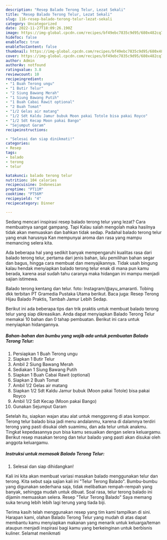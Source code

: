 ```yaml
---
description: "Resep Balado Terong Telur, Lezat Sekali"
title: "Resep Balado Terong Telur, Lezat Sekali"
slug: 116-resep-balado-terong-telur-lezat-sekali
category: Uncategorized
date: 2022-11-27T18:09:26.190Z
image: https://img-global.cpcdn.com/recipes/bf49ebc7835c9d95/680x482cq70/balado-terong-telur-foto-resep-utama.jpg
hideToc: false
enableToc: true
enableTocContent: false
thumbnail: https://img-global.cpcdn.com/recipes/bf49ebc7835c9d95/680x482cq70/balado-terong-telur-foto-resep-utama.jpg
cover: https://img-global.cpcdn.com/recipes/bf49ebc7835c9d95/680x482cq70/balado-terong-telur-foto-resep-utama.jpg
author: Admin
authorAv: notfound
ratingvalue: 3.8
reviewcount: 10
recipeingredient:
- "1 Buah Terong ungu"
- "1 Butir Telur"
- "2 Siung Bawang Merah"
- "1 Siung Bawang Putih"
- "1 Buah Cabai Rawit optional"
- "2 Buah Tomat"
- "1/2 Gelas air matang"
- "1/2 Sdt Kaldu Jamur bubuk Moon pakai Totole bisa pakai Royco"
- "1/2 Sdt Kecap Moon pakai Bango"
- "Sejumput Garam"
recipeinstructions:

- "Selesai dan siap dinikmati!"
categories:
- Resep
tags:
- balado
- terong
- telur

katakunci: balado terong telur 
nutrition: 104 calories
recipecuisine: Indonesian
preptime: "PT11M"
cooktime: "PT56M"
recipeyield: "4"
recipecategory: Dinner

---
```



Sedang mencari inspirasi resep balado terong telur yang lezat? Cara membuatnya sangat gampang. Tapi Kalau salah mengolah maka hasilnya tidak akan memuaskan dan bahkan tidak sedap. Padahal balado terong telur yang enak harusnya Kan mempunyai aroma dan rasa yang mampu memancing selera kita.


Ada beberapa hal yang sedikit banyak mempengaruhi kualitas rasa dari balado terong telur, pertama dari jenis bahan, lalu pemilihan bahan segar dan bagus, hingga cara membuat dan menyajikannya. Tidak usah bingung kalau hendak menyiapkan balado terong telur enak di mana pun kamu berada, karena asal sudah tahu caranya maka hidangan ini mampu menjadi sajian istimewa.

Balado terong kentang dan telur. foto: Instagram/@ayu_amaranti. Tobing dkk terbitan PT Gramedia Pustaka Utama berikut. Baca juga: Resep Terong Hijau Balado Praktis, Tambah Jamur Lebih Sedap.


Berikut ini ada beberapa tips dan trik praktis untuk membuat balado terong telur yang siap dikreasikan. Anda dapat menyiapkan Balado Terong Telur memakai 10 bahan dan 0 tahap pembuatan. Berikut ini cara untuk menyiapkan hidangannya.

<!--inarticleads1-->

##### Bahan-bahan dan bumbu yang wajib ada untuk pembuatan Balado Terong Telur:

1. Persiapkan 1 Buah Terong ungu
1. Siapkan 1 Butir Telur
1. Ambil 2 Siung Bawang Merah
1. Sediakan 1 Siung Bawang Putih
1. Siapkan 1 Buah Cabai Rawit (optional)
1. Siapkan 2 Buah Tomat
1. Ambil 1/2 Gelas air matang
1. Siapkan 1/2 Sdt Kaldu Jamur bubuk (Moon pakai Totole) bisa pakai Royco
1. Ambil 1/2 Sdt Kecap (Moon pakai Bango)
1. Gunakan Sejumput Garam


Setelah itu, siapkan wajan atau alat untuk menggoreng di atas kompor. Terong telur balado bisa jadi menu andalanmu, karena di dalamnya terdiri terong yang pasti disukai oleh suamimu, dan ada telur untuk anakmu. Tingkat kepedasannya pun bisa kamu sesuaikan dengan selera keluargamu. Berikut resep masakan terong dan telur balado yang pasti akan disukai oleh anggota keluargamu. 

<!--inarticleads2-->

##### Instruksi untuk memasak Balado Terong Telur:


1. Selesai dan siap dihidangkan!

Kali ini kita akan membuat variasi masakan balado menggunakan telur dan terong. Kita sebut saja sajian kali ini &#34;Telur Terong Balado&#34;. Bumbu-bumbu yang digunakan sederhana saja, tidak melibatkan rempah-rempah yang banyak, sehingga mudah untuk dibuat. Soal rasa, telur terong balado ini dijamin memuaskan selera. Resep &#34;Telur Terong Balado&#34; Saya memang suka terung lebih lebih lagi terung yang tiada biji. 

Terima kasih telah menggunakan resep yang tim kami tampilkan di sini. Harapan kami, olahan Balado Terong Telur yang mudah di atas dapat membantu kamu menyiapkan makanan yang menarik untuk keluarga/teman ataupun menjadi inspirasi bagi kamu yang berkeinginan untuk berbisnis kuliner. Selamat menikmati
